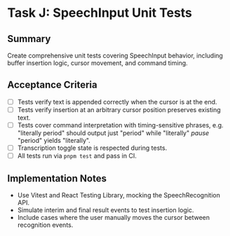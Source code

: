 # Task J: SpeechInput Unit Tests

## Summary
Create comprehensive unit tests covering SpeechInput behavior, including buffer insertion logic, cursor movement, and command timing.

## Acceptance Criteria
- [ ] Tests verify text is appended correctly when the cursor is at the end.
- [ ] Tests verify insertion at an arbitrary cursor position preserves existing text.
- [ ] Tests cover command interpretation with timing-sensitive phrases, e.g. "literally period" should output just "period" while "literally" *pause* "period" yields "literally".
- [ ] Transcription toggle state is respected during tests.
- [ ] All tests run via `pnpm test` and pass in CI.

## Implementation Notes
- Use Vitest and React Testing Library, mocking the SpeechRecognition API.
- Simulate interim and final result events to test insertion logic.
- Include cases where the user manually moves the cursor between recognition events.
